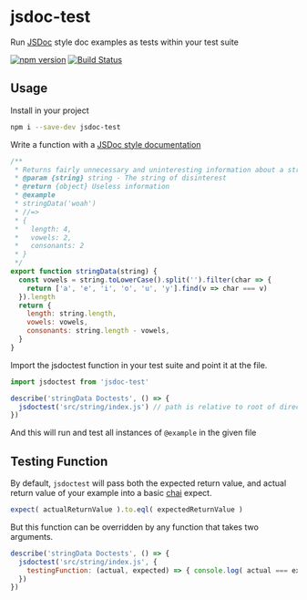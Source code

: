 # jsdoc-test

Run [JSDoc](http://usejsdoc.org/about-getting-started.html) style doc examples as tests within your test suite


[![npm version](https://badge.fury.io/js/jsdoc-test.svg)](https://badge.fury.io/js/jsdoc-test)
[![Build Status](https://travis-ci.org/MainShayne233/jsdoc-test.svg?branch=master)](https://travis-ci.org/MainShayne233/jsdoc-test)

## Usage

Install in your project
```bash
npm i --save-dev jsdoc-test
```

Write a function with a [JSDoc style documentation](http://usejsdoc.org/about-getting-started.html)
```javascript
/**
 * Returns fairly unnecessary and uninteresting information about a string
 * @param {string} string - The string of disinterest
 * @return {object} Useless information
 * @example
 * stringData('woah')
 * //=>
 * {
 *   length: 4,
 *   vowels: 2,
 *   consonants: 2  
 * }
 */
export function stringData(string) {
  const vowels = string.toLowerCase().split('').filter(char => {
    return ['a', 'e', 'i', 'o', 'u', 'y'].find(v => char === v)
  }).length
  return {
    length: string.length,
    vowels: vowels,
    consonants: string.length - vowels,
  }
}
```

Import the jsdoctest function in your test suite and point it at the file.
```javascript
import jsdoctest from 'jsdoc-test'

describe('stringData Doctests', () => {
  jsdoctest('src/string/index.js') // path is relative to root of directory
})
```

And this will run and test all instances of `@example` in the given file

## Testing Function

By default, `jsdoctest` will pass both the expected return value, and actual return
value of your example into a basic [chai](https://github.com/chaijs/chai) expect.
```javascript
expect( actualReturnValue ).to.eql( expectedReturnValue )
```

But this function can be overridden by any function that takes two arguments.
```javascript
describe('stringData Doctests', () => {
  jsdoctest('src/string/index.js', {
    testingFunction: (actual, expected) => { console.log( actual === expected) }
  })
})
```
